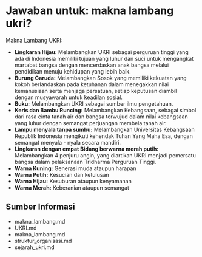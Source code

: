 # Jawaban untuk: makna lambang ukri?

Makna Lambang UKRI:

*   **Lingkaran Hijau:** Melambangkan UKRI sebagai perguruan tinggi yang ada di Indonesia memiliki tujuan yang luhur dan suci untuk mengangkat martabat bangsa dengan mencerdaskan anak bangsa melalui pendidikan menuju kehidupan yang lebih baik.
*   **Burung Garuda:** Melambangkan Sosok yang memiliki kekuatan yang kokoh berlandaskan pada ketuhanan dalam menegakkan nilai kemanusiaan serta menjaga persatuan, setiap keputusan diambil dengan musyawarah untuk keadilan sosial.
*   **Buku:** Melambangkan UKRI sebagai sumber ilmu pengetahuan.
*   **Keris dan Bambu Runcing:** Melambangkan Kebangsaan, sebagai simbol dari rasa cinta tanah air dan bangsa terwujud dalam nilai kebangsaan yang luhur dengan semangat perjuangan membela tanah air.
*   **Lampu menyala tanpa sumbu:** Melambangkan Universitas Kebangsaan Republik Indonesia mengikuti kehendak Tuhan Yang Maha Esa, dengan semangat menyala - nyala secara mandiri.
*   **Lingkaran dengan empat Bidang berwarna merah putih:** Melambangkan 4 penjuru angin, yang diartikan UKRI menjadi pemersatu bangsa dalam pelaksanaan Tridharma Perguruan Tinggi.
*   **Warna Kuning:** Generasi muda ataupun harapan
*   **Warna Putih:** Kesucian dan ketulusan
*   **Warna Hijau:** Kesuburan ataupun kenyamanan
*   **Warna Merah:** Keberanian ataupun semangat


## Sumber Informasi

- makna_lambang.md
- UKRI.md
- makna_lambang.md
- struktur_organisasi.md
- sejarah_ukri.md
